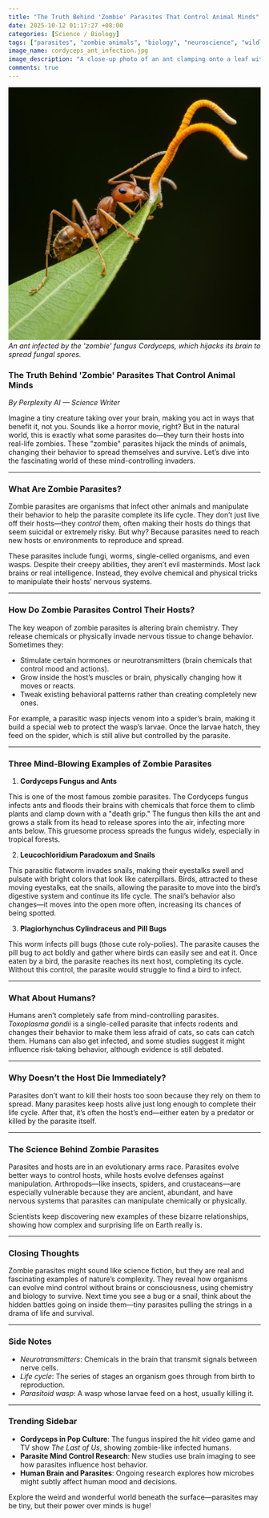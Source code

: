 ```yaml
---
title: "The Truth Behind 'Zombie' Parasites That Control Animal Minds"
date: 2025-10-12 01:17:27 +08:00
categories: [Science / Biology]
tags: ["parasites", "zombie animals", "biology", "neuroscience", "wildlife", "science education"]
image_name: cordyceps_ant_infection.jpg
image_description: "A close-up photo of an ant clamping onto a leaf with the characteristic fungal growth of cordyceps emerging from its head, illustrating how the parasite controls the ant's body to spread its spores."
comments: true
---
```



![An ant infected by the 'zombie' fungus Cordyceps, which hijacks its brain to spread fungal spores.](/assets/images/cordyceps_ant_infection.jpg)
*An ant infected by the 'zombie' fungus Cordyceps, which hijacks its brain to spread fungal spores.*

<!-- Image Description: A close-up photo of an ant clamping onto a leaf with the characteristic fungal growth of cordyceps emerging from its head, illustrating how the parasite controls the ant's body to spread its spores. -->


### The Truth Behind 'Zombie' Parasites That Control Animal Minds

*By Perplexity AI — Science Writer*

Imagine a tiny creature taking over your brain, making you act in ways that benefit it, not you. Sounds like a horror movie, right? But in the natural world, this is exactly what some parasites do—they turn their hosts into real-life zombies. These "zombie" parasites hijack the minds of animals, changing their behavior to spread themselves and survive. Let’s dive into the fascinating world of these mind-controlling invaders.

---

### What Are Zombie Parasites?

Zombie parasites are organisms that infect other animals and manipulate their behavior to help the parasite complete its life cycle. They don’t just live off their hosts—they *control* them, often making their hosts do things that seem suicidal or extremely risky. But why? Because parasites need to reach new hosts or environments to reproduce and spread.

These parasites include fungi, worms, single-celled organisms, and even wasps. Despite their creepy abilities, they aren’t evil masterminds. Most lack brains or real intelligence. Instead, they evolve chemical and physical tricks to manipulate their hosts’ nervous systems.

---

### How Do Zombie Parasites Control Their Hosts?

The key weapon of zombie parasites is altering brain chemistry. They release chemicals or physically invade nervous tissue to change behavior. Sometimes they:

- Stimulate certain hormones or neurotransmitters (brain chemicals that control mood and actions).
- Grow inside the host’s muscles or brain, physically changing how it moves or reacts.
- Tweak existing behavioral patterns rather than creating completely new ones.

For example, a parasitic wasp injects venom into a spider’s brain, making it build a special web to protect the wasp’s larvae. Once the larvae hatch, they feed on the spider, which is still alive but controlled by the parasite.

---

### Three Mind-Blowing Examples of Zombie Parasites

1. **Cordyceps Fungus and Ants**

This is one of the most famous zombie parasites. The Cordyceps fungus infects ants and floods their brains with chemicals that force them to climb plants and clamp down with a "death grip." The fungus then kills the ant and grows a stalk from its head to release spores into the air, infecting more ants below. This gruesome process spreads the fungus widely, especially in tropical forests.

2. **Leucochloridium Paradoxum and Snails**

This parasitic flatworm invades snails, making their eyestalks swell and pulsate with bright colors that look like caterpillars. Birds, attracted to these moving eyestalks, eat the snails, allowing the parasite to move into the bird’s digestive system and continue its life cycle. The snail’s behavior also changes—it moves into the open more often, increasing its chances of being spotted.

3. **Plagiorhynchus Cylindraceus and Pill Bugs**

This worm infects pill bugs (those cute roly-polies). The parasite causes the pill bug to act boldly and gather where birds can easily see and eat it. Once eaten by a bird, the parasite reaches its next host, completing its cycle. Without this control, the parasite would struggle to find a bird to infect.

---

### What About Humans?

Humans aren’t completely safe from mind-controlling parasites. *Toxoplasma gondii* is a single-celled parasite that infects rodents and changes their behavior to make them less afraid of cats, so cats can catch them. Humans can also get infected, and some studies suggest it might influence risk-taking behavior, although evidence is still debated.

---

### Why Doesn’t the Host Die Immediately?

Parasites don’t want to kill their hosts too soon because they rely on them to spread. Many parasites keep hosts alive just long enough to complete their life cycle. After that, it’s often the host’s end—either eaten by a predator or killed by the parasite itself.

---

### The Science Behind Zombie Parasites

Parasites and hosts are in an evolutionary arms race. Parasites evolve better ways to control hosts, while hosts evolve defenses against manipulation. Arthropods—like insects, spiders, and crustaceans—are especially vulnerable because they are ancient, abundant, and have nervous systems that parasites can manipulate chemically or physically.

Scientists keep discovering new examples of these bizarre relationships, showing how complex and surprising life on Earth really is.

---

### Closing Thoughts

Zombie parasites might sound like science fiction, but they are real and fascinating examples of nature’s complexity. They reveal how organisms can evolve mind control without brains or consciousness, using chemistry and biology to survive. Next time you see a bug or a snail, think about the hidden battles going on inside them—tiny parasites pulling the strings in a drama of life and survival.

---

### Side Notes

- *Neurotransmitters*: Chemicals in the brain that transmit signals between nerve cells.
- *Life cycle*: The series of stages an organism goes through from birth to reproduction.
- *Parasitoid wasp*: A wasp whose larvae feed on a host, usually killing it.

---

### Trending Sidebar

- **Cordyceps in Pop Culture**: The fungus inspired the hit video game and TV show *The Last of Us*, showing zombie-like infected humans.
- **Parasite Mind Control Research**: New studies use brain imaging to see how parasites influence host behavior.
- **Human Brain and Parasites**: Ongoing research explores how microbes might subtly affect human mood and decisions.

Explore the weird and wonderful world beneath the surface—parasites may be tiny, but their power over minds is huge!
